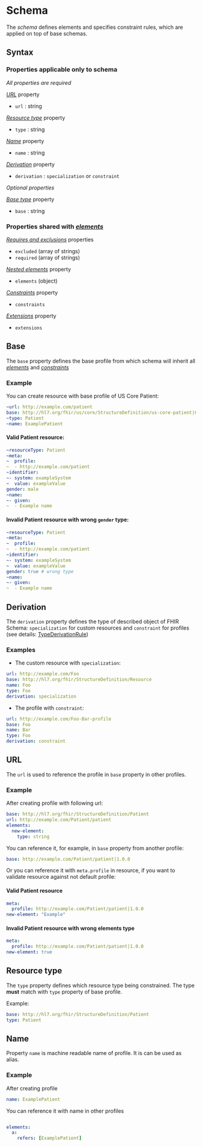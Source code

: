 # Schema

The _schema_ defines elements and specifies constraint rules,
which are applied on top of base schemas.

## Syntax

### Properties applicable only to schema

*All properties are required*

*[URL](#url)* property

- `url` : string

*[Resource type](#resource-type)* property

- `type` : string

*[Name](#name)* property

- `name` : string

*[Derivation](#derivation)* property

- `derivation` : `specialization` or `constraint`

*Optional properties*

*[Base type](#base)* property

- `base` : string

### Properties shared with *[elements](element.md)*

*[Requires and exclusions](element.md#requires-and-exclusions)* properties

- `excluded` (array of strings)
- `required` (array of strings)

*[Nested elements](element.md#subelement)* property

- `elements` (object)

*[Constraints](constraint.md)* property

- `constraints`

*[Extensions](extensions.md)* property

- `extensions`

## Base

The `base` property defines the base profile from which schema will
inherit all *[elements](element.md#subelement)* and *[constraints](/reference/constraint.md)*

### Example

You can create resource with base profile of US Core Patient:

```yaml
~url: http://example.com/patient
base: http://hl7.org/fhir/us/core/StructureDefinition/us-core-patient|6.0.0
~type: Patient
~name: ExamplePatient
```

#### Valid Patient resource:

```yaml
~resourceType: Patient
~meta:
~  profile:
~  - http://example.com/patient
~identifier:
~- system: exampleSystem
~  value: exampleValue
gender: male
~name:
~- given:
~  - Example name
```

#### Invalid Patient resource with wrong `gender` type:

```yaml
~resourceType: Patient
~meta:
~  profile:
~  - http://example.com/patient
~identifier:
~- system: exampleSystem
~  value: exampleValue
gender: true # wrong type
~name:
~- given:
~  - Example name
```

## Derivation

The `derivation` property defines the type of described object of FHIR Schema: `specialization` for custom resources and `constraint` for profiles (see details: [TypeDerivationRule](https://build.fhir.org/valueset-type-derivation-rule.html))

### Examples

- The custom resource with `specialization`:

```yaml
url: http://example.com/Foo
base: http://hl7.org/fhir/StructureDefinition/Resource
name: Foo
type: Foo
derivation: specialization
```

- The profile with `constraint`:

```yaml
url: http://example.com/Foo-Bar-profile
base: Foo
name: Bar
type: Foo
derivation: constraint
```

## URL

The `url` is used to reference the profile in `base` property in other profiles.

### Example

After creating profile with following url:

```yaml
base: http://hl7.org/fhir/StructureDefinition/Patient
url: http://example.com/Patient/patient
elements:
  new-element:
    type: string
```

You can reference it, for example, in `base` property from another profile:

```yaml
base: http://example.com/Patient/patient|1.0.0
```

Or you can reference it with `meta.profile` in resource, if you want to validate resource against not default profile:

#### Valid Patient resource
```yaml
meta:
  profile: http://example.com/Patient/patient|1.0.0
new-element: "Example"
```

#### Invalid Patient resource with wrong elements type
```yaml
meta:
  profile: http://example.com/Patient/patient|1.0.0
new-element: true
```

## Resource type

The `type` property defines which resource type being constrained.
The type **must** match with `type` property of base profile.

Example:
```yaml
base: http://hl7.org/fhir/StructureDefinition/Patient
type: Patient
```

## Name

Property `name` is machine readable name of profile. It is can be used as alias.

### Example

After creating profile

```yaml
name: ExamplePatient
```

You can reference it with name in other profiles

```yaml

elements:
  a:
    refers: [ExamplePatient]

```
